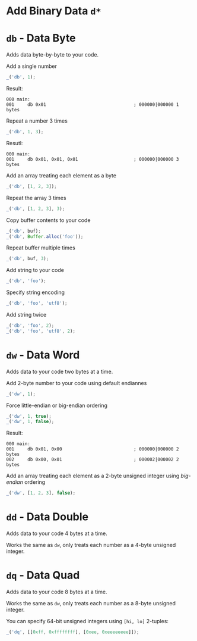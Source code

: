 # Add Binary Data `d*`

# `db` - Data Byte

Adds data byte-by-byte to your code.

Add a single number

```js
_('db', 1);
```

Result:

```shell
000 main:
001     db 0x01                                 ; 000000|000000 1 bytes
```

Repeat a number 3 times

```js
_('db', 1, 3);
```

Resutl:

```shell
000 main:
001     db 0x01, 0x01, 0x01                     ; 000000|000000 3 bytes
```

Add an array treating each element as a byte

```js
_('db', [1, 2, 3]);
```

Repeat the array 3 times

```js
_('db', [1, 2, 3], 3);
```

Copy buffer contents to your code

```js
_('db', buf);
_('db', Buffer.alloc('foo'));
```

Repeat buffer multiple times

```js
_('db', buf, 3);
```

Add string to your code

```js
_('db', 'foo');
```

Specify string encoding

```js
_('db', 'foo', 'utf8');
```

Add string twice

```js
_('db', 'foo', 2);
_('db', 'foo', 'utf8', 2);
```


# `dw` - Data Word

Adds data to your code two bytes at a time.

Add 2-byte number to your code using default endiannes

```js
_('dw', 1);
```

Force little-endian or big-endian ordering

```js
_('dw', 1, true);
_('dw', 1, false);
```

Result:

```shell
000 main:
001     db 0x01, 0x00                           ; 000000|000000 2 bytes
002     db 0x00, 0x01                           ; 000002|000002 2 bytes
```

Add an array treating each element as a 2-byte unsigned integer using *big-endian* ordering

```js
_('dw', [1, 2, 3], false);
```

# `dd` - Data Double

Adds data to your code 4 bytes at a time.

Works the same as `dw`, only treats each number as a 4-byte unsigned integer.

# `dq` - Data Quad

Adds data to your code 8 bytes at a time.

Works the same as `dw`, only treats each number as a 8-byte unsigned integer.

You can specify 64-bit unsigned integers using `[hi, lo]` 2-tuples:

```js
_('dq', [[0xff, 0xffffffff], [0xee, 0xeeeeeeee]]);
```
